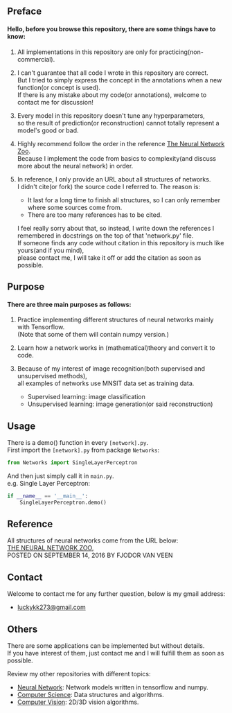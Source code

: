 ## Preface
#### Hello, before you browse this repository, there are some things have to know:
1. All implementations in this repository are only for practicing(non-commercial).
2. I can't guarantee that all code I wrote in this repository are correct.  
   But I tried to simply express the concept in the annotations when a new function(or concept is used).  
   If there is any mistake about my code(or annotations), welcome to contact me for discussion!
3. Every model in this repository doesn't tune any hyperparameters,  
   so the result of prediction(or reconstruction) cannot totally represent a model's good or bad.
4. Highly recommend follow the order in the reference [The Neural Network Zoo](https://www.asimovinstitute.org/neural-network-zoo/).  
   Because I implement the code from basics to complexity(and discuss more about the neural network) in order.
5. In reference, I only provide an URL about all structures of networks.  
I didn't cite(or fork) the source code I referred to. The reason is: 
   - It last for a long time to finish all structures, so I can only remember where some sources come from.
   - There are too many references has to be cited.
    
   I feel really sorry about that, so instead, I write down the references I remembered in docstrings on the top of that 'network.py' file.  
   If someone finds any code without citation in this repository is much like yours(and if you mind),  
   please contact me, I will take it off or add the citation as soon as possible.

## Purpose
#### There are three main purposes as follows:  
1. Practice implementing different structures of neural networks mainly with Tensorflow.  
   (Note that some of them will contain numpy version.)  
   
2. Learn how a network works in (mathematical)theory and convert it to code.  

3. Because of my interest of image recognition(both supervised and unsupervised methods),  
   all examples of networks use MNSIT data set as training data.
   - Supervised learning: image classification
   - Unsupervised learning: image generation(or said reconstruction)

## Usage
There is a demo() function in every `[network].py`.  
First import the `[network].py` from package `Networks`:
```python
from Networks import SingleLayerPerceptron  
```
And then just simply call it in `main.py`.  
e.g. Single Layer Perceptron:
```python
if __name__ == '__main__':  
    SingleLayerPerceptron.demo()  
```

## Reference
All structures of neural networks come from the URL below:  
[THE NEURAL NETWORK ZOO](https://www.asimovinstitute.org/neural-network-zoo/),  
POSTED ON SEPTEMBER 14, 2016 BY FJODOR VAN VEEN

## Contact
Welcome to contact me for any further question, below is my gmail address:
* luckykk273@gmail.com

## Others
There are some applications can be implemented but without details.  
If you have interest of them, just contact me and I will fulfill them as soon as possible.  

Review my other repositories with different topics: 
- [Neural Network](): Network models written in tensorflow and numpy.
- [Computer Science](): Data structures and algorithms.
- [Computer Vision](): 2D/3D vision algorithms.
